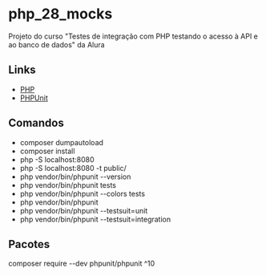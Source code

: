 # php_28_mocks

Projeto do curso "Testes de integração com PHP testando o acesso à API e ao banco de dados" da Alura

## Links

- [PHP](https://www.php.net/)
- [PHPUnit](https://phpunit.de/index.html)

## Comandos

- composer dumpautoload
- composer install
- php -S localhost:8080
- php -S localhost:8080 -t public/
- php vendor/bin/phpunit --version
- php vendor/bin/phpunit tests
- php vendor/bin/phpunit --colors tests
- php vendor/bin/phpunit
- php vendor/bin/phpunit --testsuit=unit
- php vendor/bin/phpunit --testsuit=integration

## Pacotes

composer require --dev phpunit/phpunit ^10
